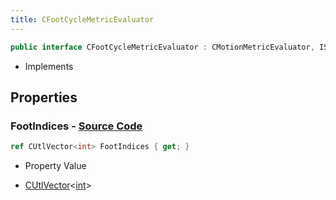 ```yaml
---
title: CFootCycleMetricEvaluator
---
```


```csharp
public interface CFootCycleMetricEvaluator : CMotionMetricEvaluator, ISchemaClass<CMotionMetricEvaluator>, ISchemaClass<CFootCycleMetricEvaluator>, ISchemaField, ISchemaClass, INativeHandle
```

- Implements

## Properties

### **FootIndices** - [Source Code](https://github.com/swiftly-solution/swiftlys2/blob/main/managed/src/SwiftlyS2.Generated/Schemas/Interfaces/CFootCycleMetricEvaluator.cs#L16)

```csharp
ref CUtlVector<int> FootIndices { get; }
```

- Property Value

- [CUtlVector](/docs/api/-1)<[int](https://learn.microsoft.com/dotnet/api/system.int32)>

